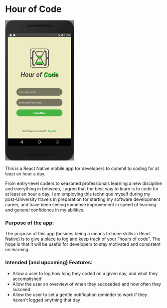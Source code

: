 # Hour of Code

![Login-Screenshot](screenshot.png?raw=true "Login Page Screenshot")

This is a React Native mobile app for developers to commit to coding for at least an hour a day.

From entry-level coders to seasoned professionals learning a new discipline and everything in between, I agree that the best way to learn is to code for at least an hour a day. I am employing this technique myself during my post-University travels in preparation for starting my software development career, and have been seeing immense improvement in speed of learning and general confidence in my abilities.

### Purpose of the app:
The purpose of this app (besides being a means to hone skills in React Native) is to give a place to log and keep track of your "hours of code". The hope is that it will be useful for developers to stay motivated and consistent on learning.

### Intended (and upcoming) Features:
* Allow a user to log how long they coded on a given day, and what they accomplished
* Allow the user an overview of when they succeeded and how often they succeed
* Allow the user to set a gentle notification reminder to work if they haven't logged anything that day

